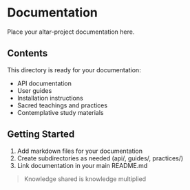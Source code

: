 # Documentation

Place your altar-project documentation here.

## Contents
This directory is ready for your documentation:
- API documentation
- User guides
- Installation instructions
- Sacred teachings and practices
- Contemplative study materials

## Getting Started
1. Add markdown files for your documentation
2. Create subdirectories as needed (api/, guides/, practices/)
3. Link documentation in your main README.md

> Knowledge shared is knowledge multiplied